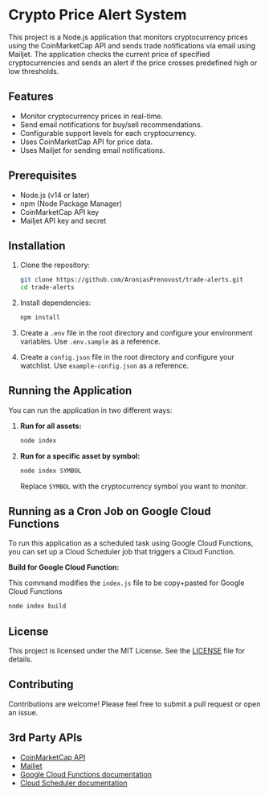 # Crypto Price Alert System

This project is a Node.js application that monitors cryptocurrency prices using the CoinMarketCap API and sends trade notifications via email using Mailjet. The application checks the current price of specified cryptocurrencies and sends an alert if the price crosses predefined high or low thresholds.

## Features

- Monitor cryptocurrency prices in real-time.
- Send email notifications for buy/sell recommendations.
- Configurable support levels for each cryptocurrency.
- Uses CoinMarketCap API for price data.
- Uses Mailjet for sending email notifications.

## Prerequisites

- Node.js (v14 or later)
- npm (Node Package Manager)
- CoinMarketCap API key
- Mailjet API key and secret

## Installation

1. Clone the repository:

   ```bash
   git clone https://github.com/AroniasPrenovost/trade-alerts.git
   cd trade-alerts
   ```

2. Install dependencies:

   ```bash
   npm install
   ```

3. Create a `.env` file in the root directory and configure your environment variables. Use `.env.sample` as a reference.

4. Create a `config.json` file in the root directory and configure your watchlist. Use `example-config.json` as a reference.

## Running the Application

You can run the application in two different ways:

1. **Run for all assets:**

   ```bash
   node index
   ```

2. **Run for a specific asset by symbol:**

   ```bash
   node index SYMBOL
   ```

   Replace `SYMBOL` with the cryptocurrency symbol you want to monitor.

## Running as a Cron Job on Google Cloud Functions

To run this application as a scheduled task using Google Cloud Functions, you can set up a Cloud Scheduler job that triggers a Cloud Function.

**Build for Google Cloud Function:**

This command modifies the `index.js` file to be copy+pasted for Google Cloud Functions

   ```bash
   node index build
   ```

## License

This project is licensed under the MIT License. See the [LICENSE](LICENSE) file for details.

## Contributing

Contributions are welcome! Please feel free to submit a pull request or open an issue.

## 3rd Party APIs

- [CoinMarketCap API](https://coinmarketcap.com/api/)
- [Mailjet](https://www.mailjet.com/)
- [Google Cloud Functions documentation](https://cloud.google.com/functions/docs)
- [Cloud Scheduler documentation](https://cloud.google.com/scheduler/docs)
